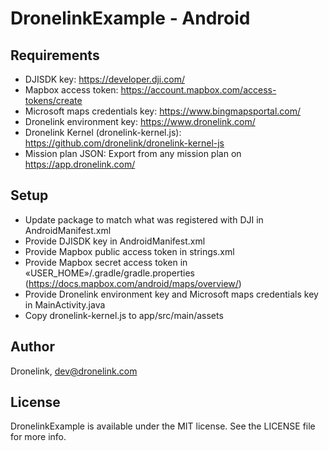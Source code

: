 # DronelinkExample - Android

## Requirements

- DJISDK key: https://developer.dji.com/
- Mapbox access token: https://account.mapbox.com/access-tokens/create
- Microsoft maps credentials key: https://www.bingmapsportal.com/
- Dronelink environment key: https://www.dronelink.com/
- Dronelink Kernel (dronelink-kernel.js): https://github.com/dronelink/dronelink-kernel-js
- Mission plan JSON: Export from any mission plan on https://app.dronelink.com/

## Setup

- Update package to match what was registered with DJI in AndroidManifest.xml
- Provide DJISDK key in AndroidManifest.xml
- Provide Mapbox public access token in strings.xml
- Provide Mapbox secret access token in «USER_HOME»/.gradle/gradle.properties (https://docs.mapbox.com/android/maps/overview/)
- Provide Dronelink environment key and Microsoft maps credentials key in MainActivity.java
- Copy dronelink-kernel.js to app/src/main/assets

## Author

Dronelink, dev@dronelink.com

## License

DronelinkExample is available under the MIT license. See the LICENSE file for more info.
